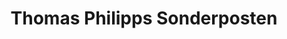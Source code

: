 ---
title: "Thomas Philipps Sonderposten"
url: /fritzlar/thomas-philipps-sonderposten/
shop: Kramladen
---